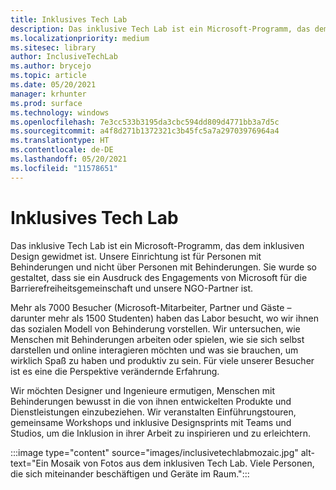 ```yaml
---
title: Inklusives Tech Lab
description: Das inklusive Tech Lab ist ein Microsoft-Programm, das dem inklusiven Design gewidmet ist.
ms.localizationpriority: medium
ms.sitesec: library
author: InclusiveTechLab
ms.author: brycejo
ms.topic: article
ms.date: 05/20/2021
manager: krhunter
ms.prod: surface
ms.technology: windows
ms.openlocfilehash: 7e3cc533b3195da3cbc594dd809d4771bb3a7d5c
ms.sourcegitcommit: a4f8d271b1372321c3b45fc5a7a29703976964a4
ms.translationtype: HT
ms.contentlocale: de-DE
ms.lasthandoff: 05/20/2021
ms.locfileid: "11578651"
---
```

# <a name="inclusive-tech-lab"></a>Inklusives Tech Lab

Das inklusive Tech Lab ist ein Microsoft-Programm, das dem inklusiven Design gewidmet ist. Unsere Einrichtung ist für Personen mit Behinderungen und nicht über Personen mit Behinderungen. Sie wurde so gestaltet, dass sie ein Ausdruck des Engagements von Microsoft für die Barrierefreiheitsgemeinschaft und unsere NGO-Partner ist.

Mehr als 7000 Besucher (Microsoft-Mitarbeiter, Partner und Gäste – darunter mehr als 1500 Studenten) haben das Labor besucht, wo wir ihnen das sozialen Modell von Behinderung vorstellen. Wir untersuchen, wie Menschen mit Behinderungen arbeiten oder spielen, wie sie sich selbst darstellen und online interagieren möchten und was sie brauchen, um wirklich Spaß zu haben und produktiv zu sein. Für viele unserer Besucher ist es eine die Perspektive verändernde Erfahrung.

Wir möchten Designer und Ingenieure ermutigen, Menschen mit Behinderungen bewusst in die von ihnen entwickelten Produkte und Dienstleistungen einzubeziehen. Wir veranstalten Einführungstouren, gemeinsame Workshops und inklusive Designsprints mit Teams und Studios, um die Inklusion in ihrer Arbeit zu inspirieren und zu erleichtern.

:::image type="content" source="images/inclusivetechlabmozaic.jpg" alt-text="Ein Mosaik von Fotos aus dem inklusiven Tech Lab. Viele Personen, die sich miteinander beschäftigen und Geräte im Raum.":::